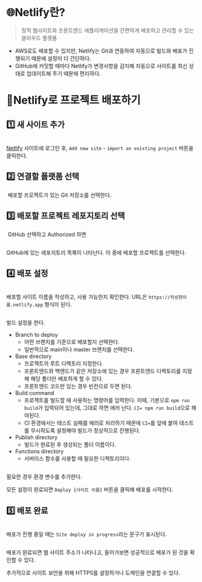 <h1 id="🌐netlify란">🌐Netlify란?</h1>
<blockquote>
<p>정적 웹사이트와 프론트엔드 애플리케이션을 간편하게 배포하고 관리할 수 있는 클라우드 플랫폼</p>
</blockquote>
<ul>
<li>AWS로도 배포할 수 있지만, Netlify는 Git과 연동하여 자동으로 빌드와 배포가 진행되기 때문에 설정이 더 간단하다.</li>
<li>GitHub에 커밋할 때마다 Netlify가 변경사항을 감지해 자동으로 사이트를 최신 상태로 업데이트해 주기 때문에 편리하다.</li>
</ul>
<h1 id="🚀netlify로-프로젝트-배포하기">🚀Netlify로 프로젝트 배포하기</h1>
<h2 id="1️⃣-새-사이트-추가">1️⃣ 새 사이트 추가</h2>
<p><img alt="" src="https://velog.velcdn.com/images/hjoo830/post/adfa615e-7242-4550-a57e-470b70fed808/image.png" /></p>
<p><a href="https://www.netlify.com/">Netlify</a> 사이트에 로그인 후, <code>Add new site</code> - <code>import an existing project</code> 버튼을 클릭한다.</p>
<h2 id="2️⃣-연결할-플랫폼-선택">2️⃣ 연결할 플랫폼 선택</h2>
<p><img alt="" src="https://velog.velcdn.com/images/hjoo830/post/26b793fb-0e6b-44ad-8e71-e7b4284dfbb3/image.png" />
배포할 프로젝트가 있는 Git 저장소를 선택한다.</p>
<h2 id="3️⃣-배포할-프로젝트-레포지토리-선택">3️⃣ 배포할 프로젝트 레포지토리 선택</h2>
<p><img alt="" src="https://velog.velcdn.com/images/hjoo830/post/8c3a173f-69a6-40e4-91c7-b5a23f240de0/image.png" />
GitHub 선택하고 Authorized 하면</p>
<p><img alt="" src="https://velog.velcdn.com/images/hjoo830/post/655fad73-28db-4ca4-b156-8ef87c72f431/image.png" /></p>
<p>GitHub에 있는 레포지토리 목록이 나타난다.
이 중에 배포할 프로젝트를 선택한다.</p>
<h2 id="4️⃣-배포-설정">4️⃣ 배포 설정</h2>
<p><img alt="" src="https://velog.velcdn.com/images/hjoo830/post/927e9914-d711-4fd5-87c0-9b0ecd05da0d/image.png" /></p>
<p>배포할 사이트 이름을 작성하고, 사용 가능한지 확인한다.
URL은 <code>https://작성한이름.netlify.app</code> 형식이 된다.</p>
<p><img alt="" src="https://velog.velcdn.com/images/hjoo830/post/93f7a9cf-dad1-429e-b78b-af9ecaa638dc/image.png" /></p>
<p>빌드 설정을 한다.</p>
<ul>
<li>Branch to deploy<ul>
<li>어떤 브랜치를 기준으로 배포할지 선택한다.</li>
<li>일반적으로 main이나 master 브랜치를 선택한다.</li>
</ul>
</li>
<li>Base directory<ul>
<li>프로젝트의 루트 디렉토리 지정한다. </li>
<li>프론트엔드와 백엔드가 같은 저장소에 있는 경우 프론트엔드 디렉토리를 지정해 해당 폴더만 배포하게 할 수 있다.</li>
<li>프론트엔드 코드만 있는 경우 빈칸으로 두면 된다.</li>
</ul>
</li>
<li>Build command<ul>
<li>프로젝트를 빌드할 때 사용하는 명령어를 입력한다. 이때, 기본으로 <code>npm run build</code>가 입력되어 있는데, 그대로 하면 에러 난다. <code>CI= npm run build</code>으로 해야된다.</li>
<li>CI 환경에서는 테스트 실패를 에러로 처리하기 때문에 <code>CI=</code>를 앞에 붙여 테스트를 무시하도록 설정해야 빌드가 정상적으로 진행된다.</li>
</ul>
</li>
<li>Publish directory<ul>
<li>빌드가 완료된 후 생성되는 폴더 이름이다.</li>
</ul>
</li>
<li>Functions directory<ul>
<li>서버리스 함수를 사용할 때 필요한 디렉토리이다.</li>
</ul>
</li>
</ul>
<p><img alt="" src="https://velog.velcdn.com/images/hjoo830/post/3799005f-4a05-42ff-b88a-f38db4d63df1/image.png" /></p>
<p>필요한 경우 환경 변수를 추가한다.</p>
<p>모든 설정이 완료되면 <code>Deploy {사이트 이름}</code> 버튼을 클릭해 배포를 시작한다.</p>
<h2 id="5️⃣-배포-완료">5️⃣ 배포 완료</h2>
<p><img alt="" src="https://velog.velcdn.com/images/hjoo830/post/ab1758a2-3dbc-43de-ba97-81bb0958f5b3/image.png" /></p>
<p>배포가 진행 중일 때는 <code>Site deploy in progress</code>라는 문구가 표시된다.</p>
<p><img alt="" src="https://velog.velcdn.com/images/hjoo830/post/3727da54-16ec-4e9b-9b1e-bd2a4345ddca/image.png" /></p>
<p>배포가 완료되면 웹 사이트 주소가 나타나고, 들어가보면 성공적으로 배포가 된 것을 확인할 수 있다.</p>
<p>추가적으로 사이트 보안을 위해 HTTPS를 설정하거나 도메인을 연결할 수 있다.</p>